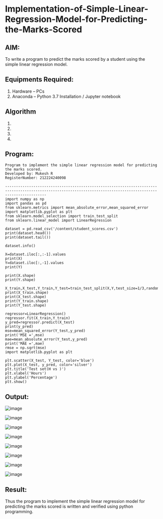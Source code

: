 # Implementation-of-Simple-Linear-Regression-Model-for-Predicting-the-Marks-Scored

## AIM:
To write a program to predict the marks scored by a student using the simple linear regression model.

## Equipments Required:
1. Hardware – PCs
2. Anaconda – Python 3.7 Installation / Jupyter notebook

## Algorithm
1. 
2. 
3. 
4. 

## Program:
```
Program to implement the simple linear regression model for predicting the marks scored.
Developed by: Mukesh R 
RegisterNumber: 212224240098

```

```
---------------------------------------------------------------------------------------------------------------------------------------------------------------
import numpy as np
import pandas as pd
from sklearn.metrics import mean_absolute_error,mean_squared_error
import matplotlib.pyplot as plt
from sklearn.model_selection import train_test_split
from sklearn.linear_model import LinearRegression

dataset = pd.read_csv('/content/student_scores.csv')
print(dataset.head())
print(dataset.tail())

dataset.info()

X=dataset.iloc[:,:-1].values
print(X)
Y=dataset.iloc[:,-1].values
print(Y)

print(X.shape)
print(Y.shape)

X_train,X_test,Y_train,Y_test=train_test_split(X,Y,test_size=1/3,random_state=0)
print(X_train.shape)
print(X_test.shape)
print(Y_train.shape)
print(Y_test.shape)

regressor=LinearRegression()
regressor.fit(X_train,Y_train)
y_pred=regressor.predict(X_test)
print(y_pred)
mse=mean_squared_error(Y_test,y_pred)
print('MSE =',mse)
mae=mean_absolute_error(Y_test,y_pred)
print('MAE =',mae)
rmse = np.sqrt(mse)
import matplotlib.pyplot as plt

plt.scatter(X_test, Y_test, color='blue')
plt.plot(X_test, y_pred, color='silver')
plt.title('Test set(H vs )')
plt.xlabel('Hours')
plt.ylabel('Percentage')
plt.show()
```

## Output:
![image](https://github.com/user-attachments/assets/19ac9d7a-0d86-4081-bdcb-9bcbb50a5337)

![image](https://github.com/user-attachments/assets/5ff6a529-0096-4296-a3d3-586eed6ae0a9)

![image](https://github.com/user-attachments/assets/5682ff45-e898-4aa5-9a74-f3ed0b582493)

![image](https://github.com/user-attachments/assets/994e9cf7-759d-4941-b82a-ec5a8693e51c)

![image](https://github.com/user-attachments/assets/e41633ab-0da4-4083-a4f3-a03ab00decea)

![image](https://github.com/user-attachments/assets/f244eb41-6b32-44b1-ae8b-c771d1b9f9e1)

![image](https://github.com/user-attachments/assets/563cae76-333b-43bf-8d07-922d7abf9df2)

![image](https://github.com/user-attachments/assets/c52d646d-3caf-4d76-8580-d605c5d1d907)










## Result:
Thus the program to implement the simple linear regression model for predicting the marks scored is written and verified using python programming.
